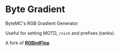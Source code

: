 # Byte Gradient
ByteMC's RGB Gradient Generator

Useful for setting MOTD, `/nick` and prefixes (ranks).

A fork of [**RGBirdFlop**](https://rgb.birdflop.com)
